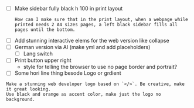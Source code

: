 
- [ ] Make sidebar fully black h 100 in print layout
  ```
  How can I make sure that in the print layout, when a webpage while printed needs 2 A4 sizes pages, a left black sidebar fills all pages until the bottom.
  ```
- [ ] Add stunning interactive elems for the web version like collapse
- [ ] German version via AI (make yml and add placeholders)
    - [ ] Lang switch
- [ ] Print button upper right
  - style for telling the browser to use no page border and portrait?
- [ ] Some hori line thing besode Logo or grdient

```
Make a stunning web developer logo based on `</>`. Be creative, make it great looking.
Use black and orange as accent color, make just the logo no background.
```
